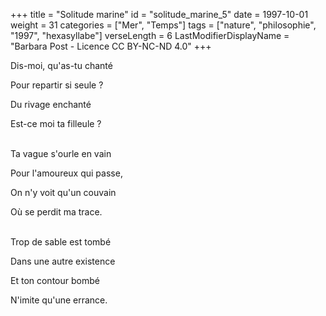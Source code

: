 +++
title = "Solitude marine"
id = "solitude_marine_5"
date = 1997-10-01
weight = 31
categories = ["Mer", "Temps"]
tags = ["nature", "philosophie", "1997", "hexasyllabe"]
verseLength = 6
LastModifierDisplayName = "Barbara Post - Licence CC BY-NC-ND 4.0"
+++

Dis-moi, qu'as-tu chanté

Pour repartir si seule ?

Du rivage enchanté

Est-ce moi ta filleule ?

 \
Ta vague s'ourle en vain

Pour l'amoureux qui passe,

On n'y voit qu'un couvain

Où se perdit ma trace.

 \
Trop de sable est tombé

Dans une autre existence

Et ton contour bombé

N'imite qu'une errance.
